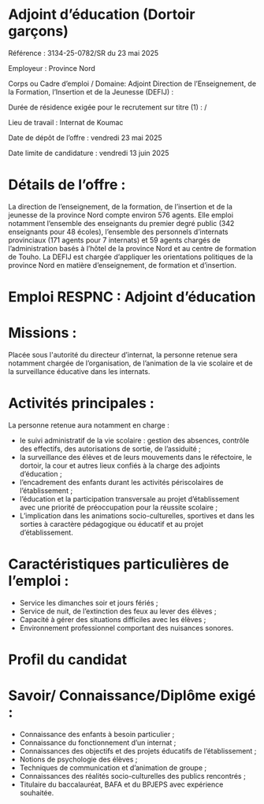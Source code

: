 # Adjoint d’éducation (Dortoir garçons)

Référence : 3134-25-0782/SR du 23 mai 2025

Employeur : Province Nord

Corps ou Cadre d’emploi / Domaine: Adjoint Direction de l’Enseignement, de la Formation, l’Insertion et de la Jeunesse (DEFIJ) :

Durée de résidence exigée pour le recrutement sur titre (1) : /

Lieu de travail : Internat de Koumac

Date de dépôt de l’offre : vendredi 23 mai 2025

Date limite de candidature : vendredi 13 juin 2025

# Détails de l’offre :

La direction de l’enseignement, de la formation, de l’insertion et de la jeunesse de la province Nord compte environ 576 agents. Elle emploi notamment l’ensemble des enseignants du premier degré public (342 enseignants pour 48 écoles), l’ensemble des personnels d’internats provinciaux (171 agents pour 7 internats) et 59 agents chargés de l’administration basés à l’hôtel de la province Nord et au centre de formation de Touho. La DEFIJ est chargée d’appliquer les orientations politiques de la province Nord en matière d’enseignement, de formation et d’insertion.

# Emploi RESPNC : Adjoint d’éducation

# Missions :

Placée sous l'autorité du directeur d’internat, la personne retenue sera notamment chargée de l’organisation, de l’animation de la vie scolaire et de la surveillance éducative dans les internats.

# Activités principales :

La personne retenue aura notamment en charge :

- le suivi administratif de la vie scolaire : gestion des absences, contrôle des effectifs, des autorisations de sortie, de l’assiduité ;
- la surveillance des élèves et de leurs mouvements dans le réfectoire, le dortoir, la cour et autres lieux confiés à la charge des adjoints d’éducation ;
- l’encadrement des enfants durant les activités périscolaires de l’établissement ;
- l’éducation et la participation transversale au projet d’établissement avec une priorité de préoccupation pour la réussite scolaire ;
- L’implication dans les animations socio-culturelles, sportives et dans les sorties à caractère pédagogique ou éducatif et au projet d’établissement.

# Caractéristiques particulières de l’emploi :

- Service les dimanches soir et jours fériés ;
- Service de nuit, de l’extinction des feux au lever des élèves ;
- Capacité à gérer des situations difficiles avec les élèves ;
- Environnement professionnel comportant des nuisances sonores.

# Profil du candidat

# Savoir/ Connaissance/Diplôme exigé :

- Connaissance des enfants à besoin particulier ;
- Connaissance du fonctionnement d’un internat ;
- Connaissances des objectifs et des projets éducatifs de l’établissement ;
- Notions de psychologie des élèves ;
- Techniques de communication et d’animation de groupe ;
- Connaissances des réalités socio-culturelles des publics rencontrés ;
- Titulaire du baccalauréat, BAFA et du BPJEPS avec expérience souhaitée.
